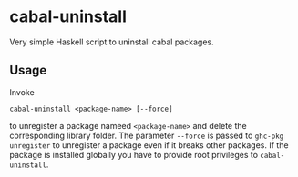 cabal-uninstall
===============

Very simple Haskell script to uninstall cabal packages.


Usage
-----

Invoke

    cabal-uninstall <package-name> [--force]

to unregister a package nameed `<package-name>` and delete the
corresponding library folder. The parameter `--force` is passed to
`ghc-pkg unregister` to unregister a package even if it breaks other
packages. If the package is installed globally you have to provide
root privileges to `cabal-uninstall`.
